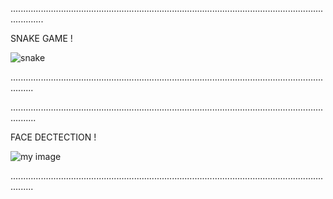 .........................................................................................................................................

SNAKE GAME !

![snake](https://user-images.githubusercontent.com/43112861/59669975-fb002980-916f-11e9-8e52-970032bad650.JPG)

.....................................................................................................................................


......................................................................................................................................

FACE DECTECTION !

![my image](https://user-images.githubusercontent.com/43112861/59670460-d6f11800-9170-11e9-8a90-407230cbf94b.JPG)

.....................................................................................................................................
